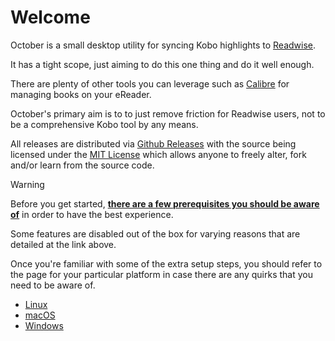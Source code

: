 # Welcome

October is a small desktop utility for syncing Kobo highlights to [Readwise](https://readwise.io).

It has a tight scope, just aiming to do this one thing and do it well enough.

There are plenty of other tools you can leverage such as [Calibre](https://calibre-ebook.com/) for managing books on your eReader.

October's primary aim is to to just remove friction for Readwise users, not to be a comprehensive Kobo tool by any means.

All releases are distributed via [Github Releases](https://github.com/marcus-crane/october/releases) with the source being licensed under the [MIT License](./license.md) which allows anyone to freely alter, fork and/or learn from the source code.

>[!WARNING]
> Before you get started, **[there are a few prerequisites you should be aware of](./prerequisites.md)** in order to have the best experience.
>
> Some features are disabled out of the box for varying reasons that are detailed at the link above.

Once you're familiar with some of the extra setup steps, you should refer to the page for your particular platform in case there are any quirks that you need to be aware of.

- [Linux](./installation/linux.md)
- [macOS](./installation/macos.md)
- [Windows](./installation/windows.md)
